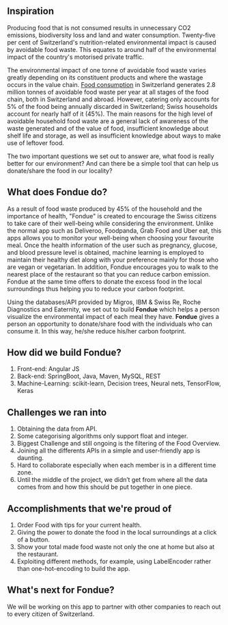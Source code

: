 ## Inspiration
Producing food that is not consumed results in unnecessary CO2 emissions, biodiversity loss and land and water consumption. Twenty-five per cent of Switzerland's nutrition-related environmental impact is caused by avoidable food waste. This equates to around half of the environmental impact of the country's motorised private traffic. 

The environmental impact of one tonne of avoidable food waste varies greatly depending on its constituent products and where the wastage occurs in the value chain. [Food consumption](https://www.bafu.admin.ch/bafu/en/home/topics/waste/guide-to-waste-a-z/biodegradable-waste/types-of-waste/lebensmittelabfaelle.html#1352213139) in Switzerland generates 2.8 million tonnes of avoidable food waste per year at all stages of the food chain, both in Switzerland and abroad. However, catering only accounts for 5% of the food being annually discarded in Switzerland; Swiss households account for nearly half of it (45%). The main reasons for the high level of avoidable household food waste are a general lack of awareness of the waste generated and of the value of food, insufficient knowledge about shelf life and storage, as well as insufficient knowledge about ways to make use of leftover food.

The two important questions we set out to answer are, what food is really better for our environment? And can there be a simple tool that can help us donate/share the food in our locality? 

## What does Fondue do?
As a result of food waste produced by 45% of the household and the importance of health, "Fondue" is created to encourage the Swiss citizens to take care of their well-being while considering the environment. Unlike the normal app such as Deliveroo, Foodpanda, Grab Food and Uber eat, this apps allows you to monitor your well-being when choosing your favourite meal. Once the health information of the user such as pregnancy, glucose, and blood pressure level is obtained, machine learning is employed to maintain their healthy diet along with your preference mainly for those who are vegan or vegetarian. In addition, Fondue encourages you to walk to the nearest place of the restaurant so that you can reduce carbon emission. Fondue at the same time offers to donate the excess food in the local surroundings thus helping you to reduce your carbon footprint.

Using the databases/API provided by Migros, IBM & Swiss Re, Roche Diagnostics and Eaternity, we set out to build **Fondue** which helps a person visualize the environmental impact of each meal they have. **Fondue** gives a person an opportunity to donate/share food with the individuals who can consume it.  In this way, he/she reduce his/her carbon footprint.  

## How did we build Fondue?
1. Front-end: Angular JS
2. Back-end: SpringBoot, Java, Maven, MySQL, REST
3. Machine-Learning: scikit-learn, Decision trees, Neural nets, TensorFlow, Keras

## Challenges we ran into
1. Obtaining the data from API.
2. Some categorising algorithms only support float and integer.
3. Biggest Challenge and still ongoing is the filtering of the Food Overview.
4. Joining all the differents APIs in a simple and user-friendly app is daunting.
5. Hard to collaborate especially when each member is in a different time zone.
6. Until the middle of the project, we didn’t get from where all the data comes from and how this should be put together in one piece.

## Accomplishments that we're proud of
1. Order Food with tips for your current health.
2. Giving the power to donate the food in the local surroundings at a click of a button. 
3. Show your total made food waste not only the one at home but also at the restaurant. 
4. Exploiting different methods, for example, using LabelEncoder rather than one-hot-encoding to build the app.

## What's next for Fondue?
We will be working on this app to partner with other companies to reach out to every citizen of Switzerland. 
